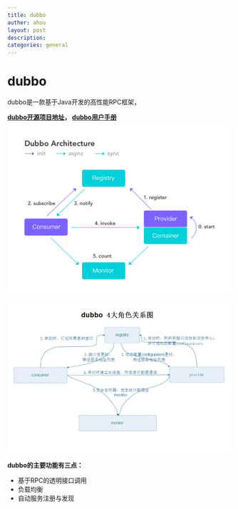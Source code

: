 ```yaml
---
title: dubbo
auther: ahou
layout: post
description: 
categories: general
---
```

# dubbo

dubbo是一款基于Java开发的高性能RPC框架，  

**[dubbo开源项目地址](https://github.com/apache/dubbo)， [dubbo用户手册](https://dubbo.gitbooks.io/dubbo-user-book/)**  
![architecture](./images/1590199092637.png)  
![dubbo角色关系图](./images/1590289522650.png)

**dubbo的主要功能有三点：**
- 基于RPC的透明接口调用
- 负载均衡
- 自动服务注册与发现
 
## 